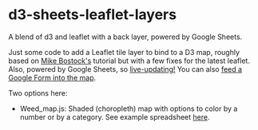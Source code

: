 # d3-sheets-leaflet-layers
A blend of d3 and leaflet with a back layer, powered by Google Sheets.

Just some code to add a Leaflet tile layer to bind to a D3 map, roughly based on [Mike Bostock's](https://bost.ocks.org/mike/leaflet/#init) tutorial but with a few fixes for the latest leaflet. Also, powered by Google Sheets, so [live-updating!](https://www.nj.com/news/2019/06/more-and-more-nj-towns-are-banning-plastic-bags-check-out-the-growing-list.html) You can also [feed a Google Form into the map](https://www.nj.com/news/2019/06/what-shore-beach-has-the-most-bennies-vote-and-see-our-live-map-of-the-results.html).

Two options here:
- Weed_map.js: Shaded (choropleth) map with options to color by a number or by a category. See example spreadsheet [here](https://docs.google.com/spreadsheets/d/1wLGxm54vkX2SZ27mIyk77AIMZQQ4QDpsS6E-UwvM2zw/edit?usp=sharing). 
